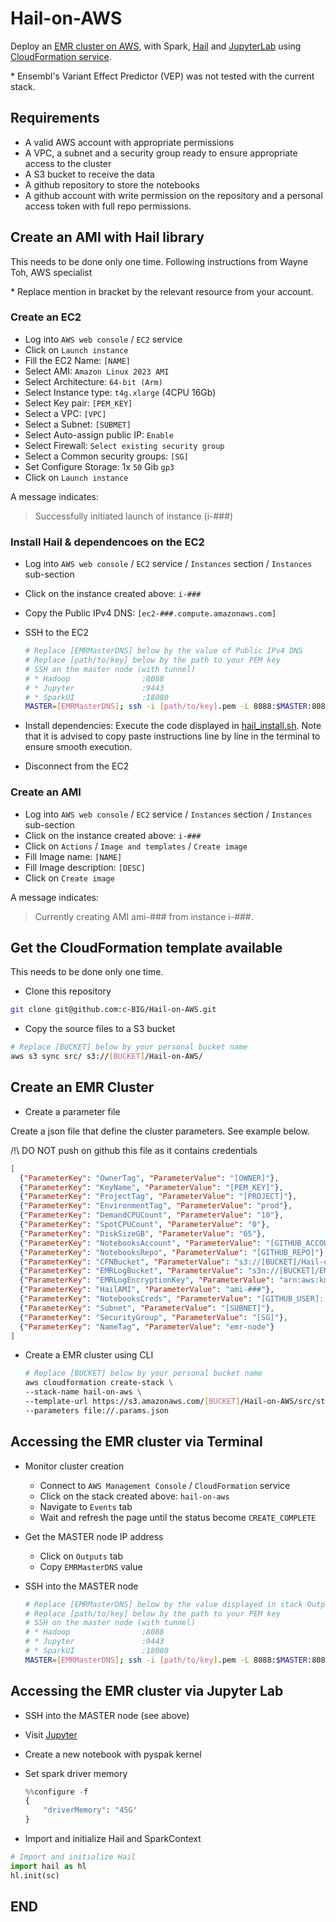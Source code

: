 # Hail-on-AWS

Deploy an [EMR cluster on AWS](https://aws.amazon.com/emr/), with Spark, [Hail](https://hail.is/index.html) and [JupyterLab](https://jupyter.org/about.html) using [CloudFormation service](https://aws.amazon.com/cloudformation/).

\* Ensembl's Variant Effect Predictor (VEP) was not tested with the current stack.

## Requirements

* A valid AWS account with appropriate permissions
* A VPC, a subnet and a security group ready to ensure appropriate access to the cluster
* A S3 bucket to receive the data
* A github repository to store the notebooks
* A github account with write permission on the repository and a personal access token with full repo permissions.

## Create an AMI with Hail library

This needs to be done only one time. Following instructions from Wayne Toh, AWS specialist

\* Replace mention in bracket by the relevant resource from your account.

### Create an EC2

* Log into `AWS web console` / `EC2` service
* Click on `Launch instance`
* Fill the EC2 Name: `[NAME]`
* Select AMI: `Amazon Linux 2023 AMI`
* Select Architecture: `64-bit (Arm)`
* Select Instance type: `t4g.xlarge` (4CPU 16Gb)
* Select Key pair: `[PEM_KEY]`
* Select a VPC: `[VPC]`
* Select a Subnet: `[SUBMET]`
* Select Auto-assign public IP: `Enable`
* Select Firewall: `Select existing security group`
* Select a Common security groups: `[SG]`
* Set Configure Storage: 1x `50` Gib `gp3`
* Click on `Launch instance`

A message indicates:
> Successfully initiated launch of instance (i-###)

### Install Hail & dependencoes on the EC2

* Log into `AWS web console` / `EC2` service / `Instances` section / `Instances` sub-section
* Click on the instance created above: `i-###`
* Copy the Public IPv4 DNS: `[ec2-###.compute.amazonaws.com]`
* SSH to the EC2

  ```sh
  # Replace [EMRMasterDNS] below by the value of Public IPv4 DNS
  # Replace [path/to/key] below by the path to your PEM key
  # SSH on the master node (with tunnel)
  # * Hadoop                :8088
  # * Jupyter               :9443
  # * SparkUI               :18080
  MASTER=[EMRMasterDNS]; ssh -i [path/to/key].pem -L 8088:$MASTER:8088 -L 9443:$MASTER:9443 -L 18080:$MASTER:18080 hadoop@$MASTER
  ```

* Install dependencies: Execute the code displayed in [hail_install.sh](src/hail_install.sh). Note that it is advised to copy paste instructions line by line in the terminal to ensure smooth execution.
* Disconnect from the EC2

### Create an AMI

* Log into `AWS web console` / `EC2` service / `Instances` section / `Instances` sub-section
* Click on the instance created above: `i-###`
* Click on `Actions` / `Image and templates` / `Create image`
* Fill Image name: `[NAME]`
* Fill Image description: `[DESC]`
* Click on `Create image`

A message indicates:
> Currently creating AMI ami-### from instance i-###.

## Get the CloudFormation template available

This needs to be done only one time.

* Clone this repository

```sh
git clone git@github.com:c-BIG/Hail-on-AWS.git
```

* Copy the source files to a S3 bucket

```sh
# Replace [BUCKET] below by your personal bucket name
aws s3 sync src/ s3://[BUCKET]/Hail-on-AWS/
```

## Create an EMR Cluster

* Create a parameter file

Create a json file that define the cluster parameters. See example below.

/!\ DO NOT push on github this file as it contains credentials

```json
[
  {"ParameterKey": "OwnerTag", "ParameterValue": "[OWNER]"},
  {"ParameterKey": "KeyName", "ParameterValue": "[PEM_KEY]"},
  {"ParameterKey": "ProjectTag", "ParameterValue": "[PROJECT]"},
  {"ParameterKey": "EnvironmentTag", "ParameterValue": "prod"},
  {"ParameterKey": "DemandCPUCount", "ParameterValue": "10"},
  {"ParameterKey": "SpotCPUCount", "ParameterValue": "0"},
  {"ParameterKey": "DiskSizeGB", "ParameterValue": "65"},
  {"ParameterKey": "NotebooksAccount", "ParameterValue": "[GITHUB_ACCOUNT]"},
  {"ParameterKey": "NotebooksRepo", "ParameterValue": "[GITHUB_REPO]"},
  {"ParameterKey": "CFNBucket", "ParameterValue": "s3://[BUCKET]/Hail-on-AWS/src/"},
  {"ParameterKey": "EMRLogBucket", "ParameterValue": "s3n://[BUCKET]/EMR/"},
  {"ParameterKey": "EMRLogEncryptionKey", "ParameterValue": "arn:aws:kms:[REGION]:[ACCOUNT]:key/[KMS_ID]"},
  {"ParameterKey": "HailAMI", "ParameterValue": "ami-###"},
  {"ParameterKey": "NotebooksCreds", "ParameterValue": "[GITHUB_USER]:[GITHUB_TOKEN]"},
  {"ParameterKey": "Subnet", "ParameterValue": "[SUBNET]"},
  {"ParameterKey": "SecurityGroup", "ParameterValue": "[SG]"},
  {"ParameterKey": "NameTag", "ParameterValue": "emr-node"}
]
```

* Create a EMR cluster using CLI

  ```sh
  # Replace [BUCKET] below by your personal bucket name
  aws cloudformation create-stack \
  --stack-name hail-on-aws \
  --template-url https://s3.amazonaws.com/[BUCKET]/Hail-on-AWS/src/stack-hail.yml \
  --parameters file://.params.json
  ```

## Accessing the EMR cluster via Terminal

* Monitor cluster creation
  * Connect to `AWS Management Console` / `CloudFormation` service
  * Click on the stack created above: `hail-on-aws`
  * Navigate to `Events` tab
  * Wait and refresh the page until the status become `CREATE_COMPLETE`
* Get the MASTER node IP address
  * Click on `Outputs` tab
  * Copy `EMRMasterDNS` value
* SSH into the MASTER node

   ```sh
  # Replace [EMRMasterDNS] below by the value displayed in stack Outputs
  # Replace [path/to/key] below by the path to your PEM key
  # SSH on the master node (with tunnel)
  # * Hadoop                :8088
  # * Jupyter               :9443
  # * SparkUI               :18080
  MASTER=[EMRMasterDNS]; ssh -i [path/to/key].pem -L 8088:$MASTER:8088 -L 9443:$MASTER:9443 -L 18080:$MASTER:18080 hadoop@$MASTER
  ```

## Accessing the EMR cluster via Jupyter Lab

* SSH into the MASTER node (see above)
* Visit [Jupyter](https://localhost:9443/user/jovyan/lab)
* Create a new notebook with pyspak kernel
* Set spark driver memory

  ```py
  %%configure -f
  {
      "driverMemory": "45G"
  }
  ```

* Import and initialize Hail and SparkContext

```py
# Import and initialize Hail
import hail as hl
hl.init(sc)
```

## END
